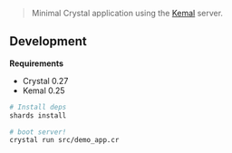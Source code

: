 > Minimal Crystal application using the [Kemal](https://github.com/kemalcr/kemal) server. 

## Development

**Requirements**

- Crystal 0.27
- Kemal 0.25


``` sh
# Install deps
shards install
```

``` sh
# boot server!
crystal run src/demo_app.cr
```
